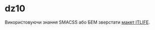 # dz10

Використовуючи знання SMACSS або БЕМ зверстати  <a href="https://www.figma.com/file/VzBjv0ge3VjeLIbAsLgfsK/css-methodology" target="_blank">макет ITLIFE</a>.